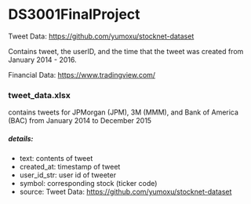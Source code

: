 # DS3001FinalProject
Tweet Data: https://github.com/yumoxu/stocknet-dataset

Contains tweet, the userID, and the time that the tweet was created from January 2014 - 2016. 


Financial Data: https://www.tradingview.com/

### tweet_data.xlsx
contains tweets for JPMorgan (JPM), 3M (MMM), and Bank of America (BAC) from January 2014 to December 2015
##### details:
* text: contents of tweet
* created_at: timestamp of tweet
* user_id_str: user id of tweeter
* symbol: corresponding stock (ticker code)
* source: Tweet Data: https://github.com/yumoxu/stocknet-dataset

